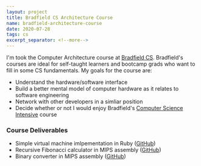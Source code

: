 ```yaml
---
layout: project
title: Bradfield CS Architecture Course
name: bradfield-architecture-course
date: 2020-07-28
tags: cs
excerpt_separator: <!--more-->
---
```


I'm took the Computer Architecture course at [Bradfield CS](https://bradfieldcs.com/). <!--more--> Bradfield's courses are ideal for self-taught learners and bootcamp grads who want to fill in some CS fundamentals.  My goals for the course are:

* Understand the hardware/software interface
* Build a better mental model of computer hardware as it relates to software engineering
* Network with other developers in a simliar position
* Decide whether or not I would enjoy Bradfield's [Computer Science Intensive](https://bradfieldcs.com/csi/) course

### Course Deliverables
* Simple virtual machine imlpementation in Ruby ([GitHub](https://github.com/dandrust/virtual_machine))
* Recursive Fibonacci calculator in MIPS assembly ([GitHub](https://github.com/dandrust/fibonacci-mips))
* Binary converter in MIPS assembly ([GitHub](https://github.com/dandrust/binary-converter-mips))
